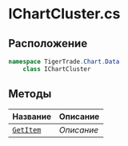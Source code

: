
# IChartCluster.cs
## Расположение
```csharp
namespace TigerTrade.Chart.Data  
    class IChartCluster
```

## Методы
| Название | Описание |
| --- | --- |
| [`GetItem`](./metody/GetItem.md) | *Описание* |
